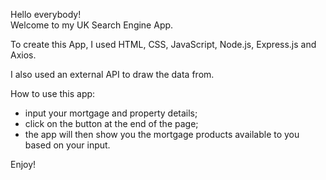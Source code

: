Hello everybody!  
Welcome to my UK Search Engine App.  

To create this App, I used HTML, CSS, JavaScript, Node.js, Express.js and Axios.  

I also used an external API to draw the data from.  

How to use this app:  

* input your mortgage and property details;
* click on the button at the end of the page;
* the app will then show you the mortgage products available to you based on your input.

Enjoy!
